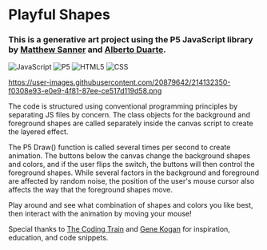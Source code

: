 # Playful Shapes



### This is a generative art project using the P5 JavaScript library by [Matthew Sanner](https://github.com/gravityskunk) and [Alberto Duarte](https://github.com/betodute).

![JavaScript](https://img.shields.io/badge/-JavaScript-333333?logo=javascript) ![P5](https://img.shields.io/badge/-P5-333333?logo=p5.js) ![HTML5](https://img.shields.io/badge/-HTML5-333333?logo=HTML5) ![CSS](https://img.shields.io/badge/-CSS-333333?logo=css3)

https://user-images.githubusercontent.com/20879642/214132350-f0308e93-e0e9-4f81-87ee-ce517d119d58.png
   
The code is structured using conventional programming principles by separating JS files by concern. The class objects for the background and foreground shapes are called separately inside the canvas script to create the layered effect.
          
The P5 Draw() function is called several times per second to create animation. The buttons below the canvas change the background shapes and colors, and if the user flips the switch, the buttons will then control the foreground shapes. While several factors in the background and foreground are affected by random noise, the position of the user's mouse cursor also affects the way that the foreground shapes move.

Play around and see what combination of shapes and colors you like best, then interact with the animation by moving your mouse!

Special thanks to [The Coding Train](https://www.youtube.com/@TheCodingTrain) and [Gene Kogan](https://genekogan.com/) for inspiration, education, and code snippets.
